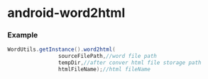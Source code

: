 # android-word2html

### Example
```Java
WordUtils.getInstance().word2html(
                sourceFilePath,//word file path
                tempDir,//after conver html file storage path 
                htmlFileName);//html fileName
